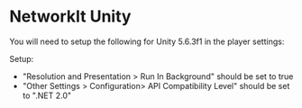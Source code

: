 # NetworkIt Unity

You will need to setup the following for Unity 5.6.3f1 in the player settings:

Setup:
* "Resolution and Presentation > Run In Background" should be set to true
* "Other Settings > Configuration> API Compatibility Level" should be set to ".NET 2.0"